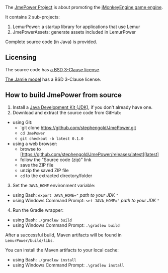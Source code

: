 The [JmePower Project][jmepower] is about promoting
the [jMonkeyEngine game engine][jme].

It contains 2 sub-projects:

 1. LemurPower: a startup library for applications that use Lemur
 2. JmePowerAssets: generate assets included in LemurPower

Complete source code (in Java) is provided.

## Licensing

The source code has [a BSD 3-Clause license][license].

[The Jamie model][jaime] has a BSD 3-Clause license.


## How to build JmePower from source

 1. Install a [Java Development Kit (JDK)][openJDK],
    if you don't already have one.
 2. Download and extract the source code from GitHub:
   + using Git:
     + `git clone https://github.com/stephengold/JmePower.git
     + `cd JmePower`
     + `git checkout -b latest 0.1.0`
   + using a web browser:
     + browse to [https://github.com/stephengold/JmePower/releases/latest][latest]
     + follow the "Source code (zip)" link
     + save the ZIP file
     + unzip the saved ZIP file
     + `cd` to the extracted directory/folder
 3. Set the `JAVA_HOME` environment variable:
   + using Bash:  `export JAVA_HOME="` *path to your JDK* `"`
   + using Windows Command Prompt:  `set JAVA_HOME="` *path to your JDK* `"`
 4. Run the Gradle wrapper:
   + using Bash:  `./gradlew build`
   + using Windows Command Prompt:  `.\gradlew build`

After a successful build,
Maven artifacts will be found in `LemurPower/build/libs`.

You can install the Maven artifacts to your local cache:
 + using Bash:  `./gradlew install`
 + using Windows Command Prompt:  `.\gradlew install`


[jaime]: https://github.com/stephengold/JmePower/tree/master/LemurPower/src/main/resources/Models/Jaime "Jaime model"
[jme]: https://jmonkeyengine.org  "JMonkeyEngine Project"
[jmepower]: https://github.com/stephengold/JmePower "JmePower Project"
[latest]: https://github.com/stephengold/JmePower/releases/latest "latest release"
[license]: https://github.com/stephengold/JmePower/blob/master/license.txt "JmePower license"
[openJDK]: https://openjdk.java.net "OpenJDK Project"
